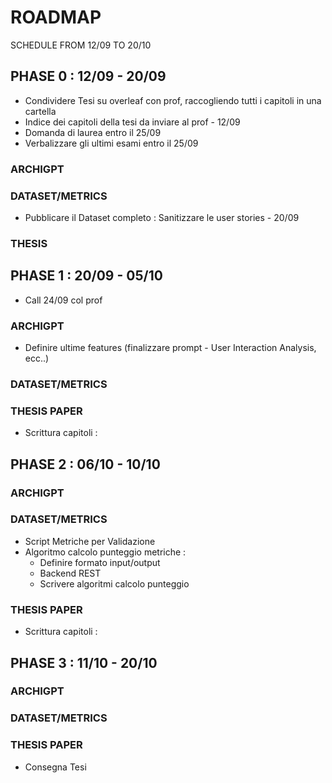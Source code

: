 # ROADMAP

SCHEDULE FROM 12/09 TO 20/10


## PHASE 0 : 12/09 - 20/09

- Condividere Tesi su overleaf con prof, raccogliendo tutti i capitoli in una cartella
- Indice dei capitoli della tesi da inviare al prof - 12/09
- Domanda di laurea entro il 25/09
- Verbalizzare gli ultimi esami entro il 25/09

### ARCHIGPT

### DATASET/METRICS
- Pubblicare il Dataset completo : Sanitizzare le user stories - 20/09

### THESIS


## PHASE 1 : 20/09 - 05/10

- Call 24/09 col prof

### ARCHIGPT
- Definire ultime features (finalizzare prompt - User Interaction Analysis, ecc..)

### DATASET/METRICS

### THESIS PAPER
- Scrittura capitoli :


## PHASE 2 : 06/10 - 10/10

### ARCHIGPT

### DATASET/METRICS
- Script Metriche per Validazione
- Algoritmo calcolo punteggio metriche :
	- Definire formato input/output
	- Backend REST
	- Scrivere algoritmi calcolo punteggio

### THESIS PAPER
- Scrittura capitoli :


## PHASE 3 : 11/10 - 20/10

### ARCHIGPT

### DATASET/METRICS

### THESIS PAPER
- Consegna Tesi


